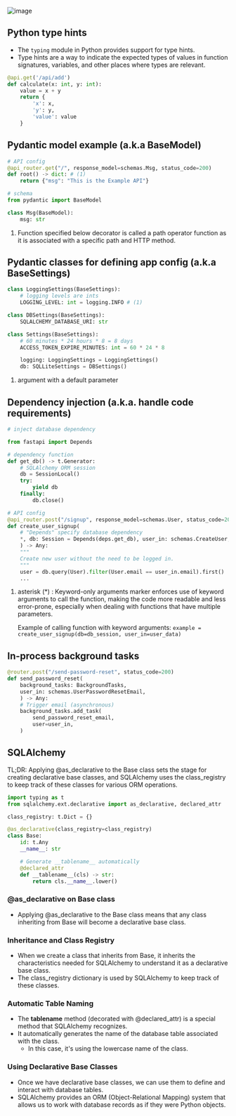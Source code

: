 ![image](https://github.com/rajdyp/study-decks/assets/15313631/b8f909df-abaf-4e69-b8c2-d5f44b3e2ae7)

## Python type hints
- The `typing` module in Python provides support for type hints.
- Type hints are a way to indicate the expected types of values in function signatures, variables, and other places where types are relevant.

``` py
@api.get('/api/add')
def calculate(x: int, y: int):
    value = x + y
    return {
        'x': x,
        'y': y,
        'value': value
    }
```


## Pydantic model example (a.k.a BaseModel)

``` py
# API config
@api_router.get("/", response_model=schemas.Msg, status_code=200)
def root() -> dict: # (1)
    return {"msg": "This is the Example API"}

# schema
from pydantic import BaseModel

class Msg(BaseModel):
    msg: str
```

1.  Function specified below decorator is called a path operator function as it is associated with a specific path and HTTP method.


## Pydantic classes for defining app config (a.k.a BaseSettings)

``` py
class LoggingSettings(BaseSettings):
    # logging levels are ints
    LOGGING_LEVEL: int = logging.INFO # (1)

class DBSettings(BaseSettings):
    SQLALCHEMY_DATABASE_URI: str

class Settings(BaseSettings):
    # 60 minutes * 24 hours * 8 = 8 days
    ACCESS_TOKEN_EXPIRE_MINUTES: int = 60 * 24 * 8

    logging: LoggingSettings = LoggingSettings()
    db: SQLLiteSettings = DBSettings()
```

1.  argument with a default parameter


## Dependency injection (a.k.a. handle code requirements)

``` py
# inject database dependency

from fastapi import Depends

# dependency function
def get_db() -> t.Generator:
    # SQLAlchemy ORM session
    db = SessionLocal()
    try:
        yield db
    finally:
        db.close()

# API config
@api_router.post("/signup", response_model=schemas.User, status_code=201)
def create_user_signup(
    # "Depends" specify database dependency
    *, db: Session = Depends(deps.get_db), user_in: schemas.CreateUser, # (1)
    ) -> Any:
    """
    Create new user without the need to be logged in.
    """
    user = db.query(User).filter(User.email == user_in.email).first()
    ...
```

1.  asterisk (*) : Keyword-only arguments marker enforces use of keyword arguments to call the function, making the code
    more readable and less error-prone, especially when dealing with functions that have multiple parameters.

    Example of calling function with keyword arguments: `example = create_user_signup(db=db_session, user_in=user_data)`

## In-process background tasks

``` py
@router.post("/send-password-reset", status_code=200)
def send_password_reset(
    background_tasks: BackgroundTasks,
    user_in: schemas.UserPasswordResetEmail,
    ) -> Any:
    # Trigger email (asynchronous)
    background_tasks.add_task(
        send_password_reset_email,
        user=user_in,
    )
```


## SQLAlchemy

TL;DR: Applying @as_declarative to the Base class sets the stage for creating declarative base classes, and SQLAlchemy uses the class_registry to keep track of these classes for various ORM operations.

``` py
import typing as t
from sqlalchemy.ext.declarative import as_declarative, declared_attr

class_registry: t.Dict = {}

@as_declarative(class_registry=class_registry)
class Base:
    id: t.Any
    __name__: str

    # Generate __tablename__ automatically
    @declared_attr
    def __tablename__(cls) -> str:
        return cls.__name__.lower()
```

### @as_declarative on Base class
- Applying @as_declarative to the Base class means that any class inheriting from Base will become a declarative base class.

### Inheritance and Class Registry
- When we create a class that inherits from Base, it inherits the characteristics needed for SQLAlchemy to understand it as a declarative base class.
- The class_registry dictionary is used by SQLAlchemy to keep track of these classes.

### Automatic Table Naming
- The __tablename__ method (decorated with @declared_attr) is a special method that SQLAlchemy recognizes.
- It automatically generates the name of the database table associated with the class.
    - In this case, it's using the lowercase name of the class.

### Using Declarative Base Classes
- Once we have declarative base classes, we can use them to define and interact with database tables.
- SQLAlchemy provides an ORM (Object-Relational Mapping) system that allows us to work with database records as if they were Python objects.
